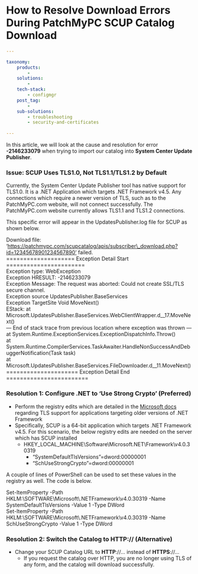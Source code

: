 # How to Resolve Download Errors During PatchMyPC SCUP Catalog Download

```yaml
---

taxonomy:
    products:
        - 
    solutions:
        - 
    tech-stack:
        - configmgr
    post_tag:
        - 
    sub-solutions:
        - troubleshooting
        - security-and-certificates
        
---
```

In this article, we will look at the cause and resolution for error **-2146233079** when trying to import our catalog into **System Center Update Publisher**.

### Issue: SCUP Uses TLS1.0, Not TLS1.1/TLS1.2 by Default <a href="#h-issue-scup-uses-tls1-0-not-tls1-1-tls1-2-by-default" id="h-issue-scup-uses-tls1-0-not-tls1-1-tls1-2-by-default"></a>

Currently, the System Center Update Publisher tool has native support for TLS1.0. It is a .NET Application which targets .NET Framework v4.5. Any connections which require a newer version of TLS, such as to the PatchMyPC.com website, will not connect successfully. The PatchMyPC.com website currently allows TLS1.1 and TLS1.2 connections.

This specific error will appear in the UpdatesPublisher.log file for SCUP as shown below.

Download file: ‘https://patchmypc.com/scupcatalog/apis/subscriber\_download.php?id=12345678901234567890’ failed.\
\==================== Exception Detail Start =======================\
Exception type: WebException\
Exception HRESULT: -2146233079\
Exception Message: The request was aborted: Could not create SSL/TLS secure channel.\
Exception source UpdatesPublisher.BaseServices\
Exception TargetSite Void MoveNext()\
EStack: at Microsoft.UpdatesPublisher.BaseServices.WebClientWrapper.d\_\_17.MoveNext()\
— End of stack trace from previous location where exception was thrown —\
at System.Runtime.ExceptionServices.ExceptionDispatchInfo.Throw()\
at System.Runtime.CompilerServices.TaskAwaiter.HandleNonSuccessAndDebuggerNotification(Task task)\
at Microsoft.UpdatesPublisher.BaseServices.FileDownloader.d\_\_11.MoveNext()\
\===================== Exception Detail End ========================

### Resolution 1: Configure .NET to ‘Use Strong Crypto’ (Preferred) <a href="#h-resolution-1-configure-net-to-use-strong-crypto-preferred" id="h-resolution-1-configure-net-to-use-strong-crypto-preferred"></a>

* Perform the registry edits which are detailed in the [Microsoft docs](https://docs.microsoft.com/en-us/dotnet/framework/network-programming/tls#configuring-security-via-the-windows-registry) regarding TLS support for applications targeting older versions of .NET Framework
* Specifically, SCUP is a 64-bit application which targets .NET Framework v4.5. For this scenario, the below registry edits are needed on the server which has SCUP installed
  * HKEY\_LOCAL\_MACHINE\Software\Microsoft.NET\Framework\v4.0.30319
    * “SystemDefaultTlsVersions”=dword:00000001&#x20;
    * “SchUseStrongCrypto”=dword:00000001

A couple of lines of PowerShell can be used to set these values in the registry as well. The code is below.

Set-ItemProperty -Path HKLM:\SOFTWARE\Microsoft\\.NETFramework\v4.0.30319 -Name SystemDefaultTlsVersions -Value 1 -Type DWord\
Set-ItemProperty -Path HKLM:\SOFTWARE\Microsoft\\.NETFramework\v4.0.30319 -Name SchUseStrongCrypto -Value 1 -Type DWord

### Resolution 2: Switch the Catalog to HTTP:// (Alternative) <a href="#h-resolution-2-switch-the-catalog-to-http-alternative" id="h-resolution-2-switch-the-catalog-to-http-alternative"></a>

* Change your SCUP Catalog URL to **HTTP**://… instead of **HTTPS**://…
  * If you request the catalog over HTTP, you are no longer using TLS of any form, and the catalog will download successfully.